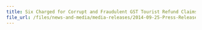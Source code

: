 ```yaml
---
title: Six Charged for Corrupt and Fraudulent GST Tourist Refund Claims
file_url: /files/news-and-media/media-releases/2014-09-25-Press-Release.pdf
---
```

